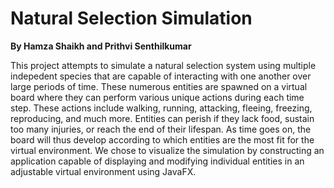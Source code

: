 # **Natural Selection Simulation**

**By Hamza Shaikh and Prithvi Senthilkumar**

This project attempts to simulate a natural selection system using multiple indepedent species that are capable of interacting with one another over large periods of time. These numerous entities are spawned on a virtual board where they can perform various unique actions during each time step. These actions include walking, running, attacking, fleeing, freezing, reproducing, and much more. Entities can perish if they lack food, sustain too many injuries, or reach the end of their lifespan. As time goes on, the board will thus develop according to which entities are the most fit for the virtual environment. We chose to visualize the simulation by constructing an application capable of displaying and modifying individual entities in an adjustable virtual environment using JavaFX.
